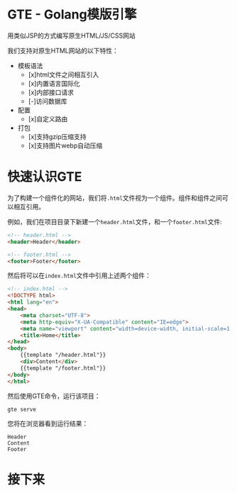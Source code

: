 # GTE - Golang模版引擎

用类似JSP的方式编写原生HTML/JS/CSS网站

我们支持对原生HTML网站的以下特性：

- 模板语法
    - [x]html文件之间相互引入
    - [x]内置语言国际化
    - [x]内部接口请求
    - [-]访问数据库
- 配置
    - [x]自定义路由
- 打包
    - [x]支持gzip压缩支持
    - [x]支持图片webp自动压缩

# 快速认识GTE

为了构建一个组件化的网站，我们将`.html`文件视为一个组件。组件和组件之间可以相互引用。

例如，我们在项目目录下新建一个`header.html`文件，和一个`footer.html`文件:

```html
<!-- header.html -->
<header>Header</header>
```

```html
<!-- footer.html -->
<footer>Footer</footer>
```

然后将可以在`index.html`文件中引用上述两个组件：
```html
<!-- index.html -->
<!DOCTYPE html>
<html lang="en">
<head>
    <meta charset="UTF-8">
    <meta http-equiv="X-UA-Compatible" content="IE=edge">
    <meta name="viewport" content="width=device-width, initial-scale=1.0">
    <title>Home</title>
</head>
<body>
    {{template "/header.html"}}
    <div>Content</div>
    {{template "/footer.html"}}
</body>
</html>
```

然后使用GTE命令，运行该项目：
```shell
gte serve
```

您将在浏览器看到运行结果：
```
Header
Content
Footer
```

# 接下来


